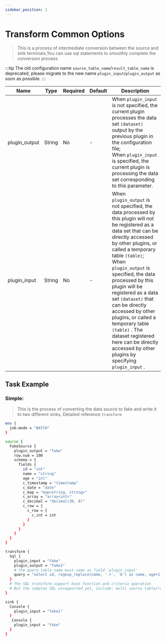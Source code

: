 ```yaml
---
sidebar_position: 1
---
```


# Transform Common Options

> This is a process of intermediate conversion between the source and sink terminals,You can use sql statements to smoothly complete the conversion process

:::tip
The old configuration name `source_table_name`/`result_table_name` is deprecated, please migrate to the new name `plugin_input`/`plugin_output` as soon as possible.
:::

| Name          | Type   | Required | Default | Description                                                                                                                                                                                                                                                                                                                                                                                                                                                                                                              |
|---------------|--------|----------|---------|--------------------------------------------------------------------------------------------------------------------------------------------------------------------------------------------------------------------------------------------------------------------------------------------------------------------------------------------------------------------------------------------------------------------------------------------------------------------------------------------------------------------------|
| plugin_output | String | No       | -       | When `plugin_input` is not specified, the current plugin processes the data set `(dataset)` output by the previous plugin in the configuration file; <br/>When `plugin_input` is specified, the current plugin is processing the data set corresponding to this parameter.                                                                                                                                                                                                                                               |
| plugin_input  | String | No       | -       | When `plugin_output` is not specified, the data processed by this plugin will not be registered as a data set that can be directly accessed by other plugins, or called a temporary table `(table)`; <br/>When `plugin_output` is specified, the data processed by this plugin will be registered as a data set `(dataset)` that can be directly accessed by other plugins, or called a temporary table `(table)` . The dataset registered here can be directly accessed by other plugins by specifying `plugin_input` . |

## Task Example

### Simple:

> This is the process of converting the data source to fake and write it to two different sinks, Detailed reference `transform`

```bash
env {
  job.mode = "BATCH"
}

source {
  FakeSource {
    plugin_output = "fake"
    row.num = 100
    schema = {
      fields {
        id = "int"
        name = "string"
        age = "int"
        c_timestamp = "timestamp"
        c_date = "date"
        c_map = "map<string, string>"
        c_array = "array<int>"
        c_decimal = "decimal(30, 8)"
        c_row = {
          c_row = {
            c_int = int
          }
        }
      }
    }
  }
}

transform {
  Sql {
    plugin_input = "fake"
    plugin_output = "fake1"
    # the query table name must same as field 'plugin_input'
    query = "select id, regexp_replace(name, '.+', 'b') as name, age+1 as age, pi() as pi, c_timestamp, c_date, c_map, c_array, c_decimal, c_row from fake"
  }
  # The SQL transform support base function and criteria operation
  # But the complex SQL unsupported yet, include: multi source table/rows JOIN and AGGREGATE operation and the like
}

sink {
  Console {
    plugin_input = "fake1"
  }
   Console {
    plugin_input = "fake"
  }
}
```

